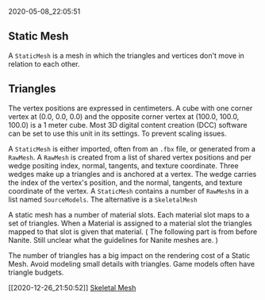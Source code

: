 2020-05-08_22:05:51

## Static Mesh

A `StaticMesh` is a mesh in which the triangles and vertices don't move in relation to each other.


## Triangles

The vertex positions are expressed in centimeters.
A cube with one corner vertex at (0.0, 0.0, 0.0) and the opposite corner vertex at (100.0, 100.0, 100.0) is a 1 meter cube.
Most 3D digital content creation (DCC) software can be set to use this unit in its settings.
To prevent scaling issues.

A `StaticMesh` is either imported, often from an `.fbx` file, or generated from a `RawMesh`.
A `RawMesh` is created from a list of shared vertex positions and per wedge positing index, normal, tangents, and texture coordinate.
Three wedges make up a triangles and is anchored at a vertex.
The wedge carries the index of the vertex's position, and the normal, tangents, and texture coordinate of the vertex.
A `StaticMesh` contains a number of `RawMesh`s in a list named `SourceModels`.
The alternative is a `SkeletalMesh`

A static mesh has a number of material slots.
Each material slot maps to a set of triangles.
When a Material is assigned to a material slot the triangles mapped to that slot is given that material.
(
The following part is from before Nanite.
Still unclear what the guidelines for Nanite meshes are.
)

The number of triangles has a big impact on the rendering cost of a Static Mesh.
Avoid modeling small details with triangles.
Game models often have triangle budgets.

[[2020-12-26_21:50:52]] [Skeletal Mesh](./Skeletal%20Mesh.md)  